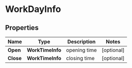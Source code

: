 # WorkDayInfo


## Properties

| Name | Type | Description | Notes |
|------------ | ------------- | ------------- | -------------|
**Open** | **WorkTimeInfo** | opening time |[optional]|
**Close** | **WorkTimeInfo** | closing time |[optional]|